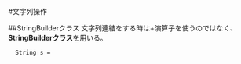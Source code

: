 #文字列操作

##StringBuilderクラス
  文字列連結をする時は+演算子を使うのではなく、**StringBuilderクラス**を用いる。
  ```
    String s = 
  ```
  
